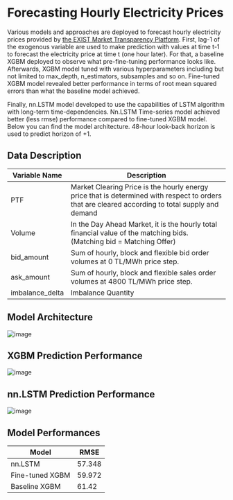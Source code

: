 # Forecasting Hourly Electricity Prices
  Various models and approaches are deployed to forecast hourly electricity prices provided by [the EXIST Market Transparency Platform](https://seffaflik.epias.com.tr/transparency/). First, lag-1 of the exogenous variable are used to make prediction with values at time t-1 to forecast the electricity price at time t (one hour later). For that, a baseline XGBM deployed to observe what pre-fine-tuning performance looks like. Afterwards, XGBM model tuned with various hyperparameters including but not limited to max_depth, n_estimators, subsamples and so on. Fine-tuned XGBM model revealed better performance in terms of root mean squared errors than what the baseline model achieved. 
  
  Finally, nn.LSTM model developed to use the capabilities of LSTM algorithm with long-term time-dependencies. Nn.LSTM Time-series model achieved better (less rmse) performance compared to fine-tuned XGBM model. Below you can find the model architecture. 48-hour look-back horizon is used to predict horizon of +1.  
  
## Data Description
| Variable Name | Description |
|---------------|-------------|
| PTF | Market Clearing Price is the hourly energy price that is determined with respect to orders that are cleared according to total supply and demand| 
| Volume| In the Day Ahead Market, it is the hourly total financial value of the matching bids. (Matching bid = Matching Offer)|
| bid_amount| Sum of hourly, block and flexible bid order volumes at 0 TL/MWh price step.|
| ask_amount| Sum of hourly, block and flexible sales order volumes at 4800 TL/MWh price step.|
| imbalance_delta| Imbalance Quantity|
  
## Model Architecture  
![image](https://github.com/dfavenfre/electricity-price-forecasting/assets/118773869/9ee3babe-8637-4a73-809b-5a1ec91d2e6f) 


## XGBM Prediction Performance
![image](https://github.com/dfavenfre/electricity-price-forecasting/assets/118773869/f7c60b0f-54ae-48d7-9473-1b65f298b164)


## nn.LSTM Prediction Performance
![image](https://github.com/dfavenfre/electricity-price-forecasting/assets/118773869/ce3a63d3-5cf5-4998-8a1f-591c6bdd37aa)



## Model Performances

|Model|	RMSE|
|-----|-----|
|nn.LSTM|	57.348|
|Fine-tuned XGBM|	59.972|
|Baseline XGBM|61.42|

